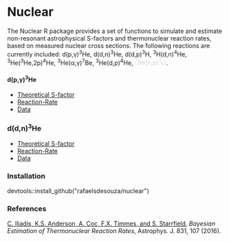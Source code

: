 # Nuclear

The Nuclear R package provides a set of functions to simulate and estimate non-resonant astrophysical S-factors and thermonuclear reaction rates, based on measured nuclear cross sections. The following reactions are currently included: d(p,&gamma;)<sup>3</sup>He, d(d,n)<sup>3</sup>He, d(d,p)<sup>3</sup>H, <sup>3</sup>H(d,n)<sup>4</sup>He, <sup>3</sup>He(<sup>3</sup>He,2p)<sup>4</sup>He, <sup>3</sup>He(&alpha;,&gamma;)<sup>7</sup>Be, <sup>3</sup>He(d,p)<sup>4</sup>He, <span style="color:lightgray"><sup>7</sup>Be(n,p)<sup>7</sup>Li</span>.

#### d(p,&gamma;)<sup>3</sup>He

- [Theoretical S-factor](https://github.com/RafaelSdeSouza/nuclear/blob/master/R/sfactorDpg.R)  
- [Reaction-Rate](https://github.com/RafaelSdeSouza/nuclear/blob/master/R/NumRateDpg.R) 
- [Data](https://github.com/RafaelSdeSouza/nuclear/blob/master/data/dpgdata.RData)   
 

### d(d,n)<sup>3</sup>He

- [Theoretical S-factor](https://github.com/RafaelSdeSouza/nuclear/blob/master/R/sfactorDpg.R)  
- [Reaction-Rate](https://github.com/RafaelSdeSouza/nuclear/blob/master/R/NumRateDpg.R) 
- [Data](https://github.com/RafaelSdeSouza/nuclear/blob/master/data/dpgdata.RData)  

### Installation
devtools::install_github("rafaelsdesouza/nuclear")



### References
[C. Iliadis, K.S. Anderson, A. Coc, F.X. Timmes, and S. Starrfield](http://iopscience.iop.org/article/10.3847/0004-637X/831/1/107/meta), *Bayesian Estimation of Thermonuclear Reaction Rates*, Astrophys. J. 831, 107 (2016).
